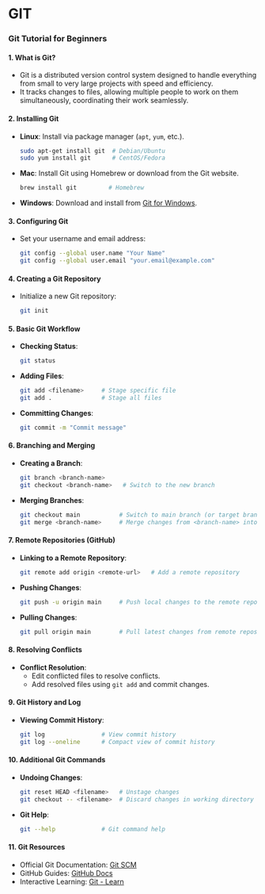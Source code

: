 # GIT

### Git Tutorial for Beginners

#### 1. What is Git?

- Git is a distributed version control system designed to handle everything from small to very large projects with speed and efficiency.
- It tracks changes to files, allowing multiple people to work on them simultaneously, coordinating their work seamlessly.

#### 2. Installing Git

- **Linux**: Install via package manager (`apt`, `yum`, etc.).
  ```bash
  sudo apt-get install git  # Debian/Ubuntu
  sudo yum install git      # CentOS/Fedora
  ```
- **Mac**: Install Git using Homebrew or download from the Git website.
  ```bash
  brew install git         # Homebrew
  ```
- **Windows**: Download and install from [Git for Windows](https://gitforwindows.org/).

#### 3. Configuring Git

- Set your username and email address:
  ```bash
  git config --global user.name "Your Name"
  git config --global user.email "your.email@example.com"
  ```

#### 4. Creating a Git Repository

- Initialize a new Git repository:
  ```bash
  git init
  ```

#### 5. Basic Git Workflow

- **Checking Status**:
  ```bash
  git status
  ```

- **Adding Files**:
  ```bash
  git add <filename>     # Stage specific file
  git add .              # Stage all files
  ```

- **Committing Changes**:
  ```bash
  git commit -m "Commit message"
  ```

#### 6. Branching and Merging

- **Creating a Branch**:
  ```bash
  git branch <branch-name>
  git checkout <branch-name>   # Switch to the new branch
  ```

- **Merging Branches**:
  ```bash
  git checkout main           # Switch to main branch (or target branch)
  git merge <branch-name>     # Merge changes from <branch-name> into main
  ```

#### 7. Remote Repositories (GitHub)

- **Linking to a Remote Repository**:
  ```bash
  git remote add origin <remote-url>   # Add a remote repository
  ```

- **Pushing Changes**:
  ```bash
  git push -u origin main     # Push local changes to the remote repository
  ```

- **Pulling Changes**:
  ```bash
  git pull origin main        # Pull latest changes from remote repository
  ```

#### 8. Resolving Conflicts

- **Conflict Resolution**:
  - Edit conflicted files to resolve conflicts.
  - Add resolved files using `git add` and commit changes.

#### 9. Git History and Log

- **Viewing Commit History**:
  ```bash
  git log                # View commit history
  git log --oneline      # Compact view of commit history
  ```

#### 10. Additional Git Commands

- **Undoing Changes**:
  ```bash
  git reset HEAD <filename>   # Unstage changes
  git checkout -- <filename>  # Discard changes in working directory
  ```

- **Git Help**:
  ```bash
  git --help             # Git command help
  ```

#### 11. Git Resources

- Official Git Documentation: [Git SCM](https://git-scm.com/doc)
- GitHub Guides: [GitHub Docs](https://docs.github.com/en/github)
- Interactive Learning: [Git - Learn](https://learngitbranching.js.org/)
